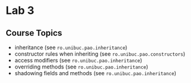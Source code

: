 # Lab 3

## Course Topics

* inheritance (see `ro.unibuc.pao.inheritance`)
* constructor rules when inheriting (see `ro.unibuc.pao.constructors`)
* access modifiers (see `ro.unibuc.pao.inheritance`)
* overriding methods (see `ro.unibuc.pao.inheritance`)
* shadowing fields and methods (see `ro.unibuc.pao.inheritance`)